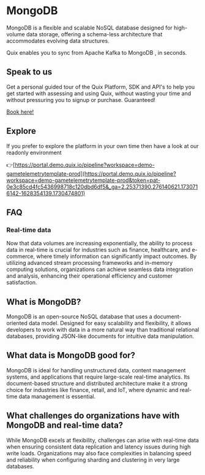 <!-- START MARKDOWN -->
<!--[tech-name]-->
# MongoDB

<!--[ai-blurb-about-tech]-->
MongoDB is a flexible and scalable NoSQL database designed for high-volume data storage, offering a schema-less architecture that accommodates evolving data structures.

Quix enables you to sync from Apache Kafka <span id="to_or_from">to</span> <span id="techname">MongoDB</span> , in seconds.

## Speak to us

Get a personal guided tour of the Quix Platform, SDK and API's to help you get started with assessing and using Quix, without wasting your time and without pressuring you to signup or purchase. Guaranteed!

[Book here!](https://share.hsforms.com/1iW0TmZzKQMChk0lxd_tGiw4yjw2?__hstc=175542013.19c333c2ae8002be5fbc6a17a447e442.1730474801833.1730474801833.1730716142494.2&__hssc=175542013.2.1730716142494&__hsfp=3927774151)

## Explore

If you prefer to explore the platform in your own time then have a look at our readonly environment

👉[https://portal.demo.quix.io/pipeline?workspace=demo-gametelemetrytemplate-prod](https://portal.demo.quix.io/pipeline?workspace=demo-gametelemetrytemplate-prod&token=pat-0e3c85cd4fc5436998718c120dbd6df5&_ga=2.25371390.276140621.1730716142-1628354139.1730474801)

## FAQ

### Real-time data

Now that data volumes are increasing exponentially, the ability to process data in real-time is crucial for industries such as finance, healthcare, and e-commerce, where timely information can significantly impact outcomes. By utilizing advanced stream processing frameworks and in-memory computing solutions, organizations can achieve seamless data integration and analysis, enhancing their operational efficiency and customer satisfaction.

## What is <span id="techname">MongoDB</span>?

<!--[tech-seo-text]-->
MongoDB is an open-source NoSQL database that uses a document-oriented data model. Designed for easy scalability and flexibility, it allows developers to work with data in a more natural way than traditional relational databases, providing JSON-like documents for intuitive data manipulation.

## What data is <span id="techname">MongoDB</span> good for?

<!--[tech-data-seo-text]-->
MongoDB is ideal for handling unstructured data, content management systems, and applications that require large-scale real-time analytics. Its document-based structure and distributed architecture make it a strong choice for industries like finance, retail, and IoT, where dynamic and real-time data management is essential.

## What challenges do organizations have with <span id="techname">MongoDB</span> and real-time data?

<!--[tech-challenges-seo-text]-->
While MongoDB excels at flexibility, challenges can arise with real-time data when ensuring consistent data replication and latency issues during high write loads. Organizations may also face complexities in balancing speed and reliability when configuring sharding and clustering in very large databases.
<!-- END MARKDOWN -->